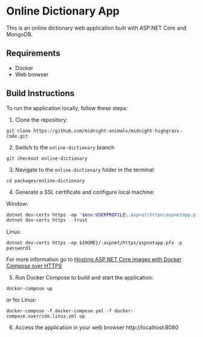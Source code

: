 # Online Dictionary App

This is an online dictionary web application built with ASP.NET Core and MongoDB.

## Requirements

- Docker
- Web browser

## Build Instructions

To run the application locally, follow these steps:

1. Clone the repository:
```console
git clone https://github.com/midnight-animals/midnight-highgrass-code.git
```
2. Switch to the `online-dictionary` branch
```console
git checkout online-dictionary
```
3. Navigate to the `online-dictionary` folder in the terminal:
```console
cd packages/online-dictionary
```
4. Generate a SSL certificate and configure local machine:

Window:
```powershell
dotnet dev-certs https -ep "$env:USERPROFILE\.aspnet\https\aspnetapp.pfx"  -p password1
dotnet dev-certs https --trust
```
Linux:
```.NET CLI
dotnet dev-certs https -ep ${HOME}/.aspnet/https/aspnetapp.pfx -p password1
```
For more information go to [Hosting ASP.NET Core images with Docker Compose over HTTPS](https://learn.microsoft.com/en-us/aspnet/core/security/docker-compose-https?view=aspnetcore-8.0)

5. Run Docker Compose to build and start the application:
```
docker-compose up
```

or for Linux:

```
docker-compose -f docker-compose.yml -f docker-compose.override.linux.yml up
```
6. Access the application in your web browser http://localhost:8080

